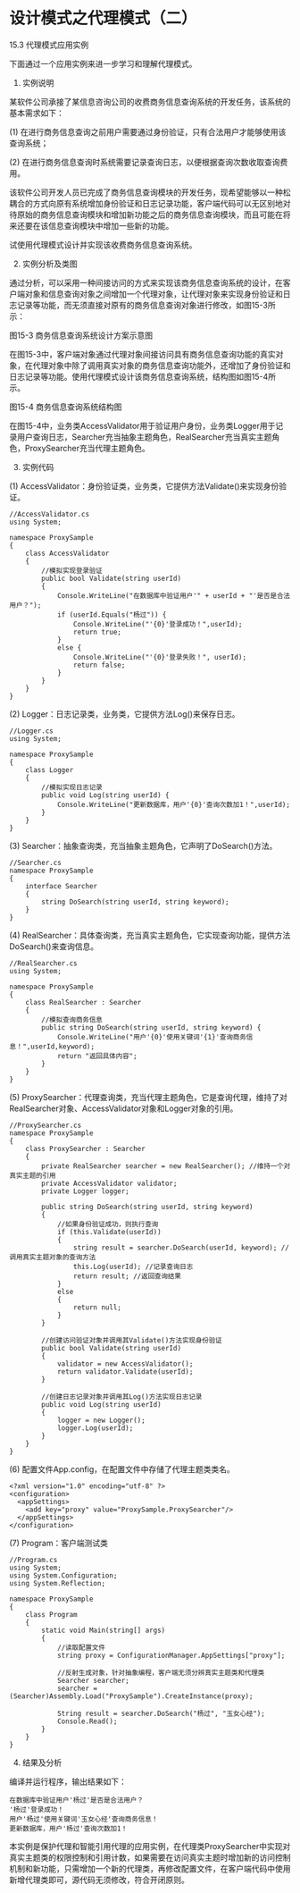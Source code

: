 # 设计模式之代理模式（二）

15.3 代理模式应用实例

下面通过一个应用实例来进一步学习和理解代理模式。

1. 实例说明

某软件公司承接了某信息咨询公司的收费商务信息查询系统的开发任务，该系统的基本需求如下：

(1) 在进行商务信息查询之前用户需要通过身份验证，只有合法用户才能够使用该查询系统；

(2) 在进行商务信息查询时系统需要记录查询日志，以便根据查询次数收取查询费用。

该软件公司开发人员已完成了商务信息查询模块的开发任务，现希望能够以一种松耦合的方式向原有系统增加身份验证和日志记录功能，客户端代码可以无区别地对待原始的商务信息查询模块和增加新功能之后的商务信息查询模块，而且可能在将来还要在该信息查询模块中增加一些新的功能。

试使用代理模式设计并实现该收费商务信息查询系统。

2. 实例分析及类图

通过分析，可以采用一种间接访问的方式来实现该商务信息查询系统的设计，在客户端对象和信息查询对象之间增加一个代理对象，让代理对象来实现身份验证和日志记录等功能，而无须直接对原有的商务信息查询对象进行修改，如图15-3所示：



图15-3 商务信息查询系统设计方案示意图

在图15-3中，客户端对象通过代理对象间接访问具有商务信息查询功能的真实对象，在代理对象中除了调用真实对象的商务信息查询功能外，还增加了身份验证和日志记录等功能。使用代理模式设计该商务信息查询系统，结构图如图15-4所示。



图15-4 商务信息查询系统结构图

在图15-4中，业务类AccessValidator用于验证用户身份，业务类Logger用于记录用户查询日志，Searcher充当抽象主题角色，RealSearcher充当真实主题角色，ProxySearcher充当代理主题角色。

3. 实例代码
 
(1) AccessValidator：身份验证类，业务类，它提供方法Validate()来实现身份验证。

```
//AccessValidator.cs  
using System;  
  
namespace ProxySample  
{  
    class AccessValidator  
    {  
        //模拟实现登录验证  
        public bool Validate(string userId)   
        {  
            Console.WriteLine("在数据库中验证用户'" + userId + "'是否是合法用户？");  
            if (userId.Equals("杨过")) {  
                Console.WriteLine("'{0}'登录成功！",userId);  
                return true;  
            }  
            else {  
                Console.WriteLine("'{0}'登录失败！", userId);  
                return false;  
            }  
        }  
    }  
}  
```

(2) Logger：日志记录类，业务类，它提供方法Log()来保存日志。

```
//Logger.cs  
using System;  
  
namespace ProxySample  
{  
    class Logger  
    {  
        //模拟实现日志记录  
        public void Log(string userId) {  
            Console.WriteLine("更新数据库，用户'{0}'查询次数加1！",userId);  
        }  
    }  
}  
```

(3) Searcher：抽象查询类，充当抽象主题角色，它声明了DoSearch()方法。

```
//Searcher.cs  
namespace ProxySample  
{  
    interface Searcher  
    {  
        string DoSearch(string userId, string keyword);  
    }  
}  
```

(4) RealSearcher：具体查询类，充当真实主题角色，它实现查询功能，提供方法DoSearch()来查询信息。

```
//RealSearcher.cs  
using System;  
  
namespace ProxySample  
{  
    class RealSearcher : Searcher  
    {  
        //模拟查询商务信息  
        public string DoSearch(string userId, string keyword) {  
            Console.WriteLine("用户'{0}'使用关键词'{1}'查询商务信息！",userId,keyword);  
            return "返回具体内容";  
        }  
    }  
}  
```

(5) ProxySearcher：代理查询类，充当代理主题角色，它是查询代理，维持了对RealSearcher对象、AccessValidator对象和Logger对象的引用。

```
//ProxySearcher.cs  
namespace ProxySample  
{  
    class ProxySearcher : Searcher  
    {  
        private RealSearcher searcher = new RealSearcher(); //维持一个对真实主题的引用  
        private AccessValidator validator;  
        private Logger logger;  
  
        public string DoSearch(string userId, string keyword)  
        {  
            //如果身份验证成功，则执行查询  
            if (this.Validate(userId))  
            {  
                string result = searcher.DoSearch(userId, keyword); //调用真实主题对象的查询方法  
                this.Log(userId); //记录查询日志  
                return result; //返回查询结果  
            }  
            else  
            {  
                return null;  
            }  
        }  
  
        //创建访问验证对象并调用其Validate()方法实现身份验证  
        public bool Validate(string userId)  
        {  
            validator = new AccessValidator();  
            return validator.Validate(userId);  
        }  
  
        //创建日志记录对象并调用其Log()方法实现日志记录  
        public void Log(string userId)  
        {  
            logger = new Logger();  
            logger.Log(userId);  
        }  
    }  
}  
```

(6) 配置文件App.config，在配置文件中存储了代理主题类类名。

```
<?xml version="1.0" encoding="utf-8" ?>  
<configuration>  
  <appSettings>  
    <add key="proxy" value="ProxySample.ProxySearcher"/>  
  </appSettings>  
</configuration>  
```

(7) Program：客户端测试类

```
//Program.cs  
using System;  
using System.Configuration;  
using System.Reflection;  
  
namespace ProxySample  
{  
    class Program  
    {  
        static void Main(string[] args)  
        {  
            //读取配置文件  
            string proxy = ConfigurationManager.AppSettings["proxy"];  
  
            //反射生成对象，针对抽象编程，客户端无须分辨真实主题类和代理类  
            Searcher searcher;  
            searcher = (Searcher)Assembly.Load("ProxySample").CreateInstance(proxy);  
  
            String result = searcher.DoSearch("杨过", "玉女心经");  
            Console.Read();  
        }  
    }  
}  
```

4. 结果及分析

编译并运行程序，输出结果如下：

```
在数据库中验证用户'杨过'是否是合法用户？
'杨过'登录成功！
用户'杨过'使用关键词'玉女心经'查询商务信息！
更新数据库，用户'杨过'查询次数加1！
```

本实例是保护代理和智能引用代理的应用实例，在代理类ProxySearcher中实现对真实主题类的权限控制和引用计数，如果需要在访问真实主题时增加新的访问控制机制和新功能，只需增加一个新的代理类，再修改配置文件，在客户端代码中使用新增代理类即可，源代码无须修改，符合开闭原则。